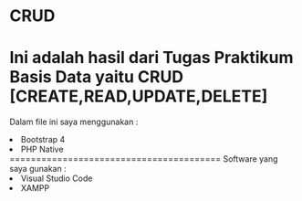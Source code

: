 # CRUD
Ini adalah hasil dari Tugas Praktikum Basis Data yaitu CRUD [CREATE,READ,UPDATE,DELETE]
========================================
Dalam file ini saya menggunakan :
<li>Bootstrap 4</li>
<li>PHP Native</li>
========================================
Software yang saya gunakan :
<li>Visual Studio Code</li>
<li>XAMPP</li>
